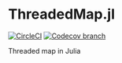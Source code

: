 # ThreadedMap.jl

[![CircleCI](https://img.shields.io/circleci/build/github/marekdedic/ThreadedMap.jl/master.svg)](https://circleci.com/gh/marekdedic/ThreadedMap.jl/tree/master) [![Codecov branch](https://img.shields.io/codecov/c/github/marekdedic/ThreadedMap.jl/master.svg)](https://codecov.io/gh/marekdedic/ThreadedMap.jl/branch/master)

Threaded map in Julia
